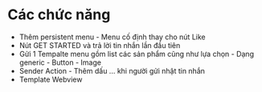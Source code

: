 # Các chức năng

- Thêm persistent menu - Menu cố định thay cho nút Like
- Nút GET STARTED và trả lời tin nhắn lần đầu tiên
- Gửi 1 Tempalte menu gồm list các sản phẩm cũng như lựa chọn - Dạng generic - Button - Image
- Sender Action - Thêm dấu ... khi người gửi nhật tin nhắn
- Template Webview